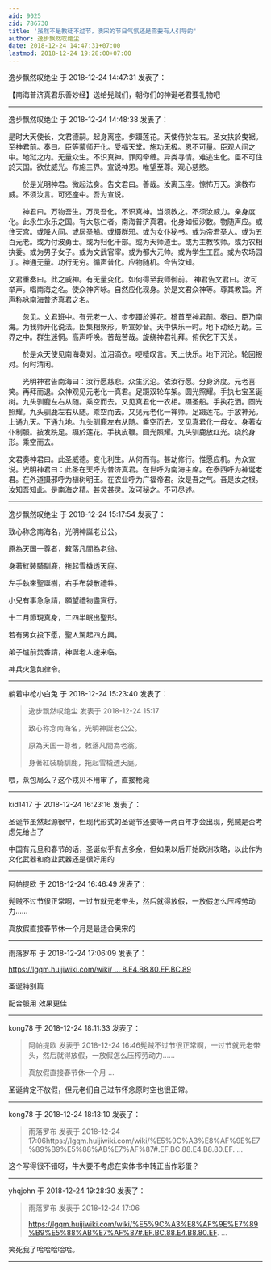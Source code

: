 ```yaml
---
aid: 9025
zid: 786730
title: '虽然不是教徒不过节，澳宋的节日气氛还是需要有人引导的'
author: 逸步飘然叹绝尘
date: 2018-12-24 14:47:31+07:00
lastmod: 2018-12-24 19:28:00+07:00
---
```


逸步飘然叹绝尘 于 2018-12-24 14:47:31 发表了：

【南海普济真君乐善妙经】送给髡贼们，朝你们的神诞老君要礼物吧

---------

逸步飘然叹绝尘 于 2018-12-24 14:48:38 发表了：

是时大天使长，文君德嗣。起身离座。步蹑莲花。天使侍於左右。圣女扶於曳裾。至神君前。奏曰。臣等蒙师开化。受福天堂。施功无极。恩不可量。臣观人间之中。地狱之内。无量众生。不识真神。罪网牵缠。异类寻情。难逃生化。臣不可住於天国。欲仗威光。布施三界。宣说神恩。唯望至尊。观心慈愍。

　　於是光明神君。微起法身。告文君曰。善哉。汝离玉座。惊怖万天。演教布威。不须汝言。可还座中。吾为宣说。

　　神君曰。万物吾生。万灵吾化。不识真神。当须教之。不须汝威力。亲身度化。此永生永乐之国。有大慈仁者。南海普济真君。化身如恒沙数。物随声应。或住天宫。或降人间。或居圣船。或摄群邪。或为女仆秘书。或为帝君圣人。或为五百元老。或为付波勇士。或为归化干部。或为天师道士。或为主教牧师。或为农相执委。或为男子女子。或为文武官宰。或为都大元帅。或为学生工匠。或为农场园丁。神通无量。功行无穷。循声普化。应物随机。今告汝知。

文君重奏曰。此之威神。有无量变化。如何得至我师御前。 神君告文君曰。汝可举声。唱南海之名。使众神齐咏。自然应化现身。於是文君众神等。尊其教旨。齐声称咏南海普济真君之名。

　　忽见。文君班中。有元老一人。步步蹑於莲花。稽首至神君前。奏曰。臣乃南海。为我师开化说法。臣集相聚形。听宣妙音。天中快乐一时。地下动经万劫。三界之中。群生迷惘。高声呼唤。苦哉苦哉。旋绕神君礼拜。俯伏乞下天关。

　　於是众天使见南海奏对。泣泪滴衣。哽噎叹言。天上快乐。地下沉沦。轮回报对。何时清闲。

　　光明神君告南海曰：汝行愿慈悲。众生沉沦。依汝行愿。分身济度。元老喜笑。再拜而退。众神观见元老化一真君。足蹑双轮车架。圆光照耀。手执七宝圣诞树。九头驯鹿左右从随。乘空而去。又见真君化一农相。蹑圣船。手执花洒。圆光照耀。九头驯鹿左右从随。乘空而去。又见元老化一禅师。足蹑莲花。手放神光。上通九天。下通九地。九头驯鹿左右从随。乘空而去。又见真君化一母女。身著女仆制服。披发跣足。蹑於莲花。手执皮鞭。圆光照耀。九头驯鹿放红光。绕於身形。乘空而去。

文君奏神君曰。此圣威德。变化利生。从何而有。甚劫修行。惟愿应机。为众宣说。光明神君曰：此圣在天呼为普济真君。在世呼为南海主席。在泰西呼为神诞老君。在外道摄邪呼为植树明王。在农业呼为广福帝君。汝是吾之气。吾是汝之根。汝知吾知此。是南海之精。甚灵甚灵。汝可秘之。不可尽述。

---------

逸步飘然叹绝尘 于 2018-12-24 15:17:54 发表了：

致心称念南海名，光明神誕老公公。

原為天国一尊者，敕落凡間為老翁。

身著紅裝騎馴鹿，拖起雪橇透天庭。

左手執來聖誕樹，右手布袋散禮牲。

小兒有事急急請，願望禮物盡實行。

十二月節現真身，二四半眠出聖形。

若有男女投下愿，聖人駕起四方興。

弟子爐前焚香請，神誕老人速来临。

神兵火急如律令。

---------

躺着中枪小白兔 于 2018-12-24 15:23:40 发表了：

> 逸步飘然叹绝尘 发表于 2018-12-24 15:17
> 
> 致心称念南海名，光明神誕老公公。
> 
> 原為天国一尊者，敕落凡間為老翁。
> 
> 身著紅裝騎馴鹿，拖起雪橇透天庭。



喂，蒸包局么？这个戎贝不用审了，直接枪毙

---------

kid1417 于 2018-12-24 16:23:16 发表了：

圣诞节虽然起源很早，但现代形式的圣诞节还要等一两百年才会出现，髡贼是否考虑先给占了

中国有元旦和春节的话，圣诞似乎有点多余，但如果以后开始欧洲攻略，以此作为文化武器和商业武器还是很好用的

---------

阿帕提欧 于 2018-12-24 16:46:49 发表了：

髡贼不过节很正常啊，一过节就元老带头，然后就得放假，一放假怎么压榨劳动力……

真放假直接春节休一个月是最适合奥宋的

---------

雨落罗布 于 2018-12-24 17:06:09 发表了：

[https://lgqm.huijiwiki.com/wiki/ ... 8.E4.B8.80.EF.BC.89](https://lgqm.huijiwiki.com/wiki/%E5%9C%A3%E8%AF%9E%E7%89%B9%E5%88%AB%E7%AF%87#.EF.BC.88.E4.B8.80.EF.BC.89)

圣诞特别篇

配合服用 效果更佳

---------

kong78 于 2018-12-24 18:11:33 发表了：

> 阿帕提欧 发表于 2018-12-24 16:46髡贼不过节很正常啊，一过节就元老带头，然后就得放假，一放假怎么压榨劳动力……
> 
> 真放假直接春节休一个月 ...



圣诞肯定不放假，但元老们自己过节怀念原时空也很正常。

---------

kong78 于 2018-12-24 18:13:10 发表了：

> 雨落罗布 发表于 2018-12-24 17:06https://lgqm.huijiwiki.com/wiki/%E5%9C%A3%E8%AF%9E%E7%89%B9%E5%88%AB%E7%AF%87#.EF.BC.88.E4.B8.80.EF. ...



这个写得很不错呀，牛大要不考虑在实体书中转正当作彩蛋？

---------

yhqjohn 于 2018-12-24 19:28:30 发表了：

> 雨落罗布 发表于 2018-12-24 17:06
> 
> https://lgqm.huijiwiki.com/wiki/%E5%9C%A3%E8%AF%9E%E7%89%B9%E5%88%AB%E7%AF%87#.EF.BC.88.E4.B8.80.EF. ...



笑死我了哈哈哈哈哈。

---------

